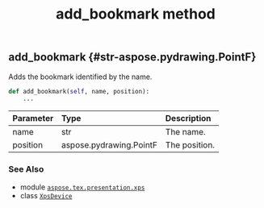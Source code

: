 ﻿---
title: add_bookmark method
second_title: Aspose.TeX for Python via .NET API References
description: 
type: docs
weight: 20
url: /python-net/aspose.tex.presentation.xps/xpsdevice/add_bookmark/
is_root: false
---

## add_bookmark {#str-aspose.pydrawing.PointF}

Adds the bookmark identified by the name.



```python
def add_bookmark(self, name, position):
    ...
```


| Parameter | Type | Description |
| :- | :- | :- |
| name | str | The name. |
| position | aspose.pydrawing.PointF | The position. |



### See Also
* module [`aspose.tex.presentation.xps`](../../)
* class [`XpsDevice`](/tex/python-net/aspose.tex.presentation.xps/xpsdevice)
